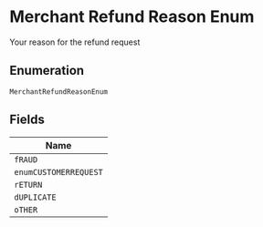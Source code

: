 
# Merchant Refund Reason Enum

Your reason for the refund request

## Enumeration

`MerchantRefundReasonEnum`

## Fields

| Name |
|  --- |
| `fRAUD` |
| `enumCUSTOMERREQUEST` |
| `rETURN` |
| `dUPLICATE` |
| `oTHER` |

